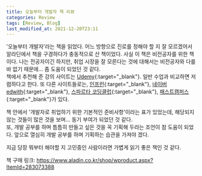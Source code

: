 ```yaml
---
title: 오늘부터 개발자 책 리뷰
categories: Review
tags: [Review, Blog]
last_modified_at: 2021-12-20T23:11
---
```


'오늘부터 개발자'라는 책을 읽었다.
어느 방향으로 진로를 정해야 할 지 잘 모르겠어서 알라딘에서 책을 구경하다가 충동적으로 산 책이었다.
사실 이 책은 비전공자를 위한 책이다. 나는 전공자이긴 하지만, 취업 시장을 잘 모른다는 것에 대해서는 비전공자와 다를 바 없기 때문에... 좀 도움이 되었던 것 같다.  
책에서 추천해 준 강의 사이트는 [Udemy](https://www.udemy.com/ko/){:target="_blank"}. 일반 수업과 비교하면 저렴하다고 한다. 또 다른 사이트들로는, [인프런](https://www.inflearn.com/){:target="_blank"}, [네이버 edwith](https://www.edwith.org/){:target="_blank"}, [스파르타 코딩클럽](https://spartacodingclub.kr/){:target="_blank"}, [패스트캠퍼스](https://fastcampus.co.kr/){:target="_blank"}가 있다.  


책 안에서 '개발자로 취업하기 위한 기본적인 준비사항'이라는 표가 있었는데, 해당되지 않는 것들이 많은 것을 보며... 동기 부여가 되었던 것 같다.  
또, 개발 공부를 하며 틈틈히 만들고 싶은 것을 꼭 기획해 두라는 조언이 참 도움이 되었다. 앞으로 열심히 개발 공부를 하며 기획하는 습관을 가져야 겠다.  

지금 당장 뭐부터 해야할 지 고민중인 사람이라면 가볍게 읽기 좋은 책인 것 같다.  

책 구매 링크: <https://www.aladin.co.kr/shop/wproduct.aspx?ItemId=283073388>
